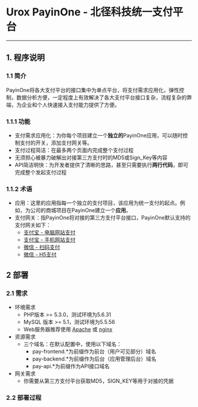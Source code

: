 # Urox PayinOne - 北径科技统一支付平台
---
## 1. 程序说明
### 1.1 简介
PayinOne将各大支付平台的接口集中为单点平台，将支付需求应用化，弹性控制，数据分析方便，一定程度上有效解决了各大支付平台接口复杂，流程复杂的弊端，为企业和个人快速接入支付能力提供了方便。
### 1.1.1 功能
- 支付需求应用化：为你每个项目建立一个**独立的**PayinOne应用，可以随时控制支付的开关，添加支付网关等。
- 支付过程简洁：在最多两个页面内完成整个支付过程
- 无须担心被暴力破解出对接第三方支付时的MD5或Sign_Key等内容
- API简洁明快：为开发者提供了清晰的思路，甚至只需要执行**两行代码**，即可完成整个发起支付过程

### 1.1.2 术语
- 应用：这里的应用指每一个独立的支付项目，该应用为统一支付的起点。例如，为公司的商城项目在PayinOne建立一个**应用**。
- 支付网关：指PayinOne将对接的第三方支付平台接口，PayinOne默认支持的支付网关如下：
  - [支付宝 - 电脑网站支付](https://b.alipay.com/signing/productDetail.htm?productId=I1011000290000001000)
  - [支付宝 - 手机网站支付](https://b.alipay.com/signing/productDetail.htm?productId=I1011000290000001001)
  - [微信 - 扫码支付](https://pay.weixin.qq.com/guide/qrcode_payment.shtml)
  - [微信 - H5支付](https://pay.weixin.qq.com/wiki/doc/api/H5.php?chapter=15_1)
## 2 部署
### 2.1 需求
- 环境需求
  - PHP版本 >= 5.3.0，测试环境为5.6.31
  - MySQL 版本 >= 5.1，测试环境为5.5.56
  - Web服务器推荐使用 [Apache](http://www.apache.org/) 或 [nginx](http://nginx.org/)
- 资源需求
  - 三个域名：在默认配置中，使用以下域名：
    - pay-frontend.\*为前缀作为前台（用户可见部分）域名
    - pay-backend.\*为前缀作为后台（应用管理后台）域名
    - pay-api.\*为前缀作为API接口域名
- 网关需求
  - 你需要从第三方支付平台获取MD5，SIGN_KEY等用于对接的凭据
### 2.2 部署过程
